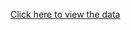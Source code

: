 [Click here to view the data](https://www.kaggle.com/datasets/asaniczka/crimes-in-los-angeles-2020-2023)
